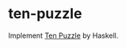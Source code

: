 # ten-puzzle

Implement [Ten Puzzle](https://ja.wikipedia.org/wiki/%E3%83%86%E3%83%B3%E3%83%91%E3%82%BA%E3%83%AB) by Haskell.
